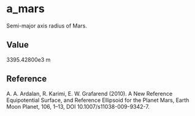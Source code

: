 # a_mars

Semi-major axis radius of Mars.

## Value

3395.42800e3 m

## Reference

A. A. Ardalan, R. Karimi, E. W. Grafarend (2010). A New Reference Equipotential Surface, and Reference Ellipsoid for the Planet Mars, Earth Moon Planet, 106, 1–13, DOI 10.1007/s11038-009-9342-7.
